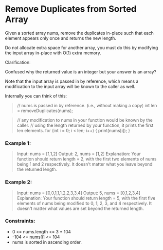 # Remove Duplicates from Sorted Array

Given a sorted array nums, remove the duplicates in-place such that each element appears only once and returns the new length.

Do not allocate extra space for another array, you must do this by modifying the input array in-place with O(1) extra memory.

Clarification:

Confused why the returned value is an integer but your answer is an array?

Note that the input array is passed in by reference, which means a modification to the input array will be known to the caller as well.

Internally you can think of this:

> // nums is passed in by reference. (i.e., without making a copy)
> int len = removeDuplicates(nums);

> // any modification to nums in your function would be known by the caller.
> // using the length returned by your function, it prints the first len elements.
> for (int i = 0; i < len; i++) {
>   print(nums[i]);
> }
 

### Example 1:

> Input: nums = [1,1,2]
> Output: 2, nums = [1,2]
> Explanation: Your function should return length = 2, with the first two elements of nums being 1 and 2 respectively. It doesn't matter what you leave beyond the returned length.
### Example 2:

> Input: nums = [0,0,1,1,1,2,2,3,3,4]
> Output: 5, nums = [0,1,2,3,4]
> Explanation: Your function should return length = 5, with the first five elements of nums being modified to 0, 1, 2, 3, and 4 respectively. It doesn't matter what values are set beyond the returned length.
 

### Constraints:

- 0 <= nums.length <= 3 * 104
- -104 <= nums[i] <= 104
- nums is sorted in ascending order.
